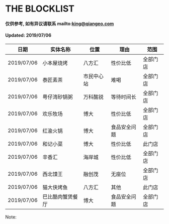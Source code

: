 # THE BLOCKLIST
#### 仅供参考, 如有异议请联系 mailto:king@qiangeo.com
#### Updated: 2019/07/06

日期 | 实体名称 | 位置 | 理由 | 范围
------------ | ------------- | ------------- | ------------- | -------------
2019/07/06 | 小本屋烧烤 | 八方汇 | 性价比低 | 全部门店
2019/07/06 | 泰匠素茶 | 市民中心站 | 难喝 | 全部门店
2019/07/06 | 粤仔湾砂锅粥 | 万科酩锐 | 等待时间长 | 全部门店
2019/07/06 | 欢乐牧场 | 博大 | 性价比低 | 全部门店
2019/07/06 | 红渝火锅 | 博大 | 食品安全问题 | 全部门店
2019/07/06 | 和记小菜 | 博大 | 性价比低 | 此门店
2019/07/06 | 辛香汇 | 海岸城 | 性价比低 | 全部门店
2019/07/06 | 西北馍王 | 融创茂 |无座位 | 全部门店
2019/07/06 | 猫大侠烤鱼 | 八方汇 | 其他 | 此门店
2019/07/06 | 巴比酷肉蟹煲餐厅 | 博大 | 食品安全问题 | 全部门店

Note: 